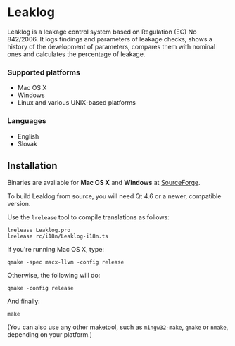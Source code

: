 Leaklog
=======

Leaklog is a leakage control system based on Regulation (EC) No 842/2006.
It logs findings and parameters of leakage checks, shows a history of the
development of parameters, compares them with nominal ones and calculates
the percentage of leakage.

### Supported platforms

* Mac OS X
* Windows
* Linux and various UNIX-based platforms

### Languages

* English
* Slovak

Installation
------------

Binaries are available for **Mac OS X** and **Windows** at
[SourceForge][SF].

[SF]: http://sourceforge.net/projects/leaklog/

To build Leaklog from source, you will need Qt 4.6 or a newer,
compatible version.

Use the `lrelease` tool to compile translations as follows:

	lrelease Leaklog.pro
	lrelease rc/i18n/Leaklog-i18n.ts

If you're running Mac OS X, type:

	qmake -spec macx-llvm -config release

Otherwise, the following will do:

	qmake -config release

And finally:

	make

(You can also use any other maketool, such as `mingw32-make`, `gmake`
or `nmake`, depending on your platform.)
